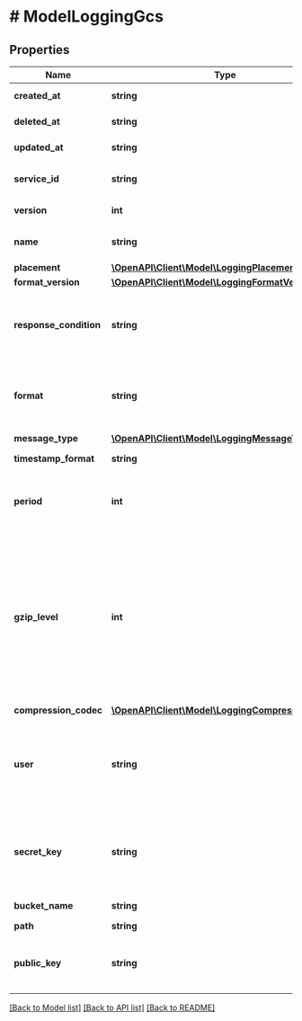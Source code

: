 # # ModelLoggingGcs

## Properties

Name | Type | Description | Notes
------------ | ------------- | ------------- | -------------
**created_at** | **string** | Date and time in ISO 8601 format. | [optional] [readonly]
**deleted_at** | **string** | Date and time in ISO 8601 format. | [optional] [readonly]
**updated_at** | **string** | Date and time in ISO 8601 format. | [optional] [readonly]
**service_id** | **string** | Alphanumeric string identifying the service. | [optional]
**version** | **int** | Integer identifying a service version. | [optional] [readonly]
**name** | **string** | The name for the real-time logging configuration. | [optional]
**placement** | [**\OpenAPI\Client\Model\LoggingPlacement**](LoggingPlacement.md) |  | [optional]
**format_version** | [**\OpenAPI\Client\Model\LoggingFormatVersion**](LoggingFormatVersion.md) |  | [optional]
**response_condition** | **string** | The name of an existing condition in the configured endpoint, or leave blank to always execute. | [optional]
**format** | **string** | A Fastly [log format string](https://docs.fastly.com/en/guides/custom-log-formats). | [optional] [default to '%h %l %u %t "%r" %&gt;s %b']
**message_type** | [**\OpenAPI\Client\Model\LoggingMessageType**](LoggingMessageType.md) |  | [optional]
**timestamp_format** | **string** | Date and time in ISO 8601 format. | [optional] [readonly]
**period** | **int** | How frequently log files are finalized so they can be available for reading (in seconds). | [optional] [default to 3600]
**gzip_level** | **int** | What level of gzip encoding to have when sending logs (default &#x60;0&#x60;, no compression). If an explicit non-zero value is set, then &#x60;compression_codec&#x60; will default to \&quot;gzip.\&quot; Specifying both &#x60;compression_codec&#x60; and &#x60;gzip_level&#x60; in the same API request will result in an error. | [optional] [default to 0]
**compression_codec** | [**\OpenAPI\Client\Model\LoggingCompressionCodec**](LoggingCompressionCodec.md) |  | [optional]
**user** | **string** | Your Google Cloud Platform service account email address. The &#x60;client_email&#x60; field in your service account authentication JSON. Required. | [optional]
**secret_key** | **string** | Your Google Cloud Platform account secret key. The &#x60;private_key&#x60; field in your service account authentication JSON. Required. | [optional]
**bucket_name** | **string** | The name of the GCS bucket. | [optional]
**path** | **string** |  | [optional]
**public_key** | **string** | A PGP public key that Fastly will use to encrypt your log files before writing them to disk. | [optional] [default to 'null']

[[Back to Model list]](../../README.md#models) [[Back to API list]](../../README.md#endpoints) [[Back to README]](../../README.md)

